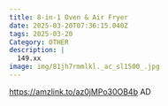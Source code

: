 ```yaml
---
title: 8-in-1 Oven & Air Fryer
date: 2025-03-20T07:36:15.040Z
tags: 2025-03-20
Category: OTHER
description: |
  149.xx
image: img/81jh7rmmlkl._ac_sl1500_.jpg
---
```

https://amzlink.to/az0jMPo30OB4b
AD